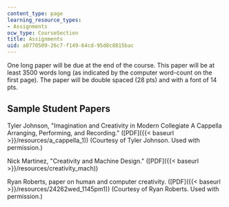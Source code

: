 ```yaml
---
content_type: page
learning_resource_types:
- Assignments
ocw_type: CourseSection
title: Assignments
uid: a0770509-26c7-f149-64cd-95d8c8815bac
---
```


One long paper will be due at the end of the course. This paper will be at least 3500 words long (as indicated by the computer word-count on the first page). The paper will be double spaced (28 pts) and with a font of 14 pts.

Sample Student Papers
---------------------

Tyler Johnson, "Imagination and Creativity in Modern Collegiate A Cappella Arranging, Performing, and Recording." ([PDF]({{< baseurl >}}/resources/a_cappella_1)) (Courtesy of Tyler Johnson. Used with permission.)

Nick Martinez, "Creativity and Machine Design." ([PDF]({{< baseurl >}}/resources/creativity_mach))

Ryan Roberts, paper on human and computer creativity. ([PDF]({{< baseurl >}}/resources/24262wed_1145pm1)) (Courtesy of Ryan Roberts. Used with permission.)